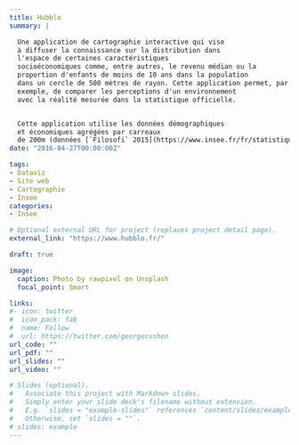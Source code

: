 ```yaml
---
title: Hubblo
summary: |

  Une application de cartographie interactive qui vise
  à diffuser la connaissance sur la distribution dans
  l'espace de certaines caractéristiques
  socioéconomiques comme, entre autres, le revenu médian ou la
  proportion d'enfants de moins de 10 ans dans la population
  dans un cercle de 500 mètres de rayon. Cette application permet, par
  exemple, de comparer les perceptions d'un environnement
  avec la réalité mesurée dans la statistique officielle. 


  Cette application utilise les données démographiques 
  et économiques agrégées par carreaux
  de 200m (données [`Filosofi` 2015](https://www.insee.fr/fr/statistiques/4176290?sommaire=4176305))
date: "2016-04-27T00:00:00Z"

tags:
- Dataviz
- Site web
- Cartographie
- Insee
categories:
- Insee

# Optional external URL for project (replaces project detail page).
external_link: "https://www.hubblo.fr/"

draft: true

image:
  caption: Photo by rawpixel on Unsplash
  focal_point: Smart

links:
#- icon: twitter
#  icon_pack: fab
#  name: Follow
#  url: https://twitter.com/georgecushen
url_code: ""
url_pdf: ""
url_slides: ""
url_video: ""

# Slides (optional).
#   Associate this project with Markdown slides.
#   Simply enter your slide deck's filename without extension.
#   E.g. `slides = "example-slides"` references `content/slides/example-slides.md`.
#   Otherwise, set `slides = ""`.
# slides: example
---
```


